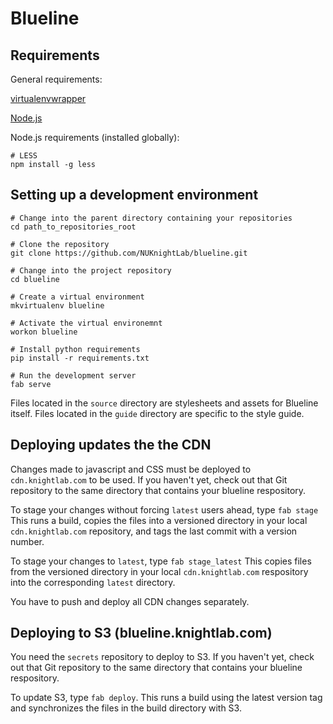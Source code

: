 # Blueline

## Requirements

General requirements:

 [virtualenvwrapper](http://virtualenvwrapper.readthedocs.org/)

 [Node.js](http://nodejs.org)
 
 Node.js requirements (installed globally):
     
    # LESS
    npm install -g less
   
## Setting up a development environment

    # Change into the parent directory containing your repositories
    cd path_to_repositories_root
    
    # Clone the repository
    git clone https://github.com/NUKnightLab/blueline.git
    
    # Change into the project repository
    cd blueline

    # Create a virtual environment
    mkvirtualenv blueline
    
    # Activate the virtual environemnt
    workon blueline
        
    # Install python requirements
    pip install -r requirements.txt
 
    # Run the development server
    fab serve
    
Files located in the `source` directory are stylesheets and assets for Blueline itself. Files located in the `guide` directory are specific to the style guide.
          
    
## Deploying updates the the CDN

Changes made to javascript and CSS must be deployed to `cdn.knightlab.com` to be used. If you haven't yet, check out that Git repository to the same directory that contains your blueline respository.
    
To stage your changes without forcing `latest` users ahead, type `fab stage` This runs a build, copies the files into a versioned directory in your local `cdn.knightlab.com` repository, and tags the last commit with a version number.

To stage your changes to `latest`, type `fab stage_latest` This copies files from the versioned directory in your local `cdn.knightlab.com` respository into the corresponding `latest` directory. 

You have to push and deploy all CDN changes separately.


## Deploying to S3 (blueline.knightlab.com)

You need the `secrets` repository to deploy to S3.  If you haven't yet, check out that Git repository to the same directory that contains your blueline respository.

To update S3, type `fab deploy`.  This runs a build using the latest version tag and synchronizes the files in the build directory with S3.

    
